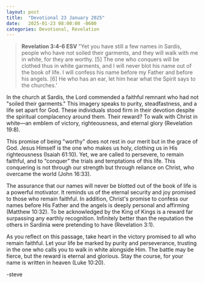 ```yaml
---
layout: post
title:  "Devotional 23 January 2025"
date:   2025-01-23 08:00:00 -0600
categories: Devotional, Revelation
---
```


>**Revelation 3:4-6 ESV**
>"Yet you have still a few names in Sardis, people who have not soiled their garments, and they will walk with me in white, for they are worthy. [5] The one who conquers will be clothed thus in white garments, and I will never blot his name out of the book of life. I will confess his name before my Father and before his angels. [6] He who has an ear, let him hear what the Spirit says to the churches.’ 


In the church at Sardis, the Lord commended a faithful remnant who had not "soiled their garments." This imagery speaks to purity, steadfastness, and a life set apart for God. These individuals stood firm in their devotion despite the spiritual complacency around them. Their reward? To walk with Christ in white—an emblem of victory, righteousness, and eternal glory (Revelation 19:8).

This promise of being "worthy" does not rest in our merit but in the grace of God. Jesus Himself is the one who makes us holy, clothing us in His righteousness (Isaiah 61:10). Yet, we are called to persevere, to remain faithful, and to “conquer” the trials and temptations of this life. This conquering is not through our strength but through reliance on Christ, who overcame the world (John 16:33).

The assurance that our names will never be blotted out of the book of life is a powerful motivator. It reminds us of the eternal security and joy promised to those who remain faithful. In addition, Christ's promise to confess our names before His Father and the angels is deeply personal and affirming (Matthew 10:32). To be acknowledged by the King of Kings is a reward far surpassing any earthly recognition. Infinitely better than the reputation the others in Sardinia were pretending to have (Revelation 3:1).

As you reflect on this passage, take heart in the victory promised to all who remain faithful. Let your life be marked by purity and perseverance, trusting in the one who calls you to walk in white alongside Him. The battle may be fierce, but the reward is eternal and glorious. Stay the course, for your name is written in heaven (Luke 10:20).

-steve


<script src="https://www.biblegateway.com/public/link-to-us/tooltips/bglinks.js" type="text/javascript"></script>
<script type="text/javascript">
BGLinks.version = "ESV";
BGLinks.linkVerses();
</script>